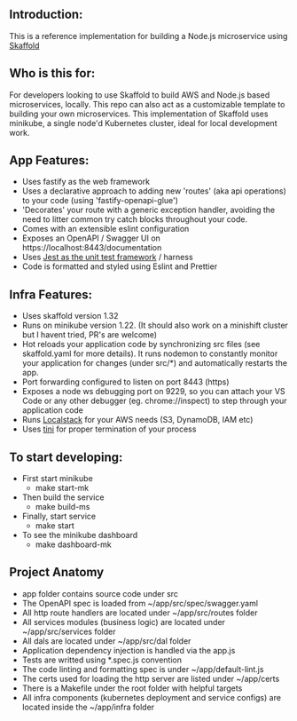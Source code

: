 ## 
## Introduction:
This is a reference implementation for building a Node.js microservice using <a href="http://skaffold.dev/">Skaffold</a>

## Who is this for:
For developers looking to use Skaffold to build AWS and Node.js based microservices, locally.
This repo can also act as a customizable template to building your own microservices.
This implementation of Skaffold uses minikube, a single node'd Kubernetes cluster, ideal for local development work.

## App Features:

- Uses <a name="http://fastify.io">fastify</a> as the web framework
- Uses a declarative approach to adding new 'routes' (aka api operations) to your code (using 'fastify-openapi-glue')
- 'Decorates' your route with a generic exception handler, avoiding the need to litter common try catch blocks throughout your code. 
- Comes with an extensible eslint configuration
- Exposes an OpenAPI / Swagger UI on https://localhost:8443/documentation
- Uses <a href="https://jestjs.io">Jest as the unit test framework</a> / harness
- Code is formatted and styled using Eslint and Prettier

## Infra Features:

- Uses skaffold version 1.32
- Runs on minikube version 1.22. (It should also work on a minishift cluster but I havent tried, PR's are welcome)
- Hot reloads your application code by synchronizing src files (see skaffold.yaml for more details). It runs nodemon to constantly monitor your application for changes (under src/*) and automatically restarts the app.
- Port forwarding configured to listen on port 8443 (https)
- Exposes a node ws debugging port on 9229, so you can attach your VS Code or any other debugger (eg. chrome://inspect) to step through your application code
- Runs <a href="https://localstack.cloud">Localstack</a> for your AWS needs (S3, DynamoDB, IAM etc)
- Uses <a href="https://github.com/krallin/tini">tini</a> for proper termination of your process


## To start developing:
- First start minikube
    - make start-mk
- Then build the service
    - make build-ms
- Finally, start service
    - make start
- To see the minikube dashboard
    - make dashboard-mk

## Project Anatomy
- app folder contains source code under src
- The OpenAPI spec is loaded from ~/app/src/spec/swagger.yaml
- All http route handlers are located under ~/app/src/routes folder
- All services modules (business logic) are located under ~/app/src/services folder
- All dals are located under ~/app/src/dal folder
- Application dependency injection is handled via the app.js
- Tests are writted using *.spec.js convention
- The code linting and formatting spec is under ~/app/default-lint.js
- The certs used for loading the http server are listed under ~/app/certs
- There is a Makefile under the root folder with helpful targets
- All infra components (kubernetes deployment and service configs) are located inside the ~/app/infra folder